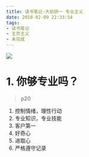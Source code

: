 ```yaml
---
title: 读书笔记-大前研一 专业主义
date: 2018-02-09 22:33:54
tags:
- 读书笔记
- 主页主义
- 未完成
---
```


![](http://p3alsaatj.bkt.clouddn.com/20180209223906_Nh00QV_Csad9HyVUAABc1P.jpeg)

<!-- more -->

# 1. 你够专业吗？
> p20

1. 控制情绪，理性行动
2. 专业知识，专业技能
3. 客户第一
4. 好奇心
5. 进取心
6. 严格遵守记录




